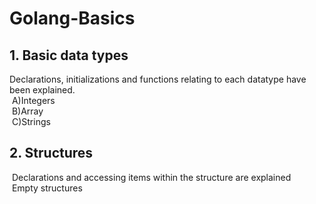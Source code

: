 # Golang-Basics<br>
## 1. Basic data types
Declarations, initializations and functions relating to each datatype have been explained.<br>
&nbsp;A)Integers<br>
&nbsp;B)Array<br>
&nbsp;C)Strings<br>

## 2. Structures
&nbsp;Declarations and accessing items within the structure are explained<br>
&nbsp;Empty structures

